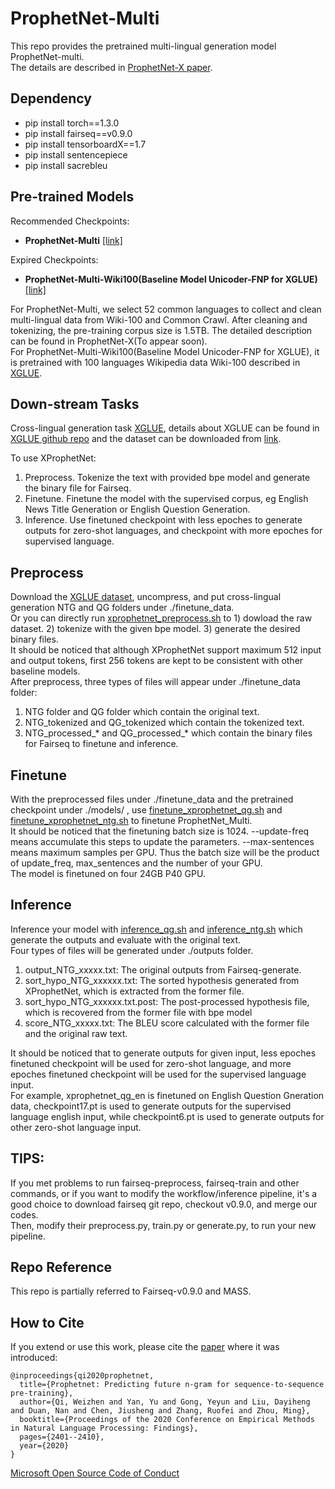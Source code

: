 # ProphetNet-Multi

This repo provides the pretrained multi-lingual generation model ProphetNet-multi.  
The details are described in [ProphetNet-X paper](https://arxiv.org/abs/2104.08006).

## Dependency

- pip install torch==1.3.0  
- pip install fairseq==v0.9.0  
- pip install tensorboardX==1.7  
- pip install sentencepiece  
- pip install sacrebleu

## Pre-trained Models

Recommended Checkpoints:
- **ProphetNet-Multi** [[link]](https://msraprophetnet.blob.core.windows.net/prophetnet/release_checkpoints/prophetnet_multi.pt)

Expired Checkpoints:
- **ProphetNet-Multi-Wiki100(Baseline Model Unicoder-FNP for XGLUE)** [[link]](https://msraprophetnet.blob.core.windows.net/prophetnet/release_checkpoints/prophetnet_multi_wiki100.pt)

For ProphetNet-Multi, we select 52 common languages to collect and clean multi-lingual data from Wiki-100 and Common Crawl. After cleaning and tokenizing, the pre-training corpus size is 1.5TB. The detailed description can be found in ProphetNet-X(To appear soon).  
For ProphetNet-Multi-Wiki100(Baseline Model Unicoder-FNP for XGLUE), it is pretrained with 100 languages Wikipedia data Wiki-100 described in [XGLUE](https://arxiv.org/abs/2004.01401).


## Down-stream Tasks
Cross-lingual generation task [XGLUE](https://arxiv.org/abs/2004.01401), details about XGLUE can be found in [XGLUE github repo](https://github.com/microsoft/XGLUE) and the dataset can be downloaded from [link](https://microsoft.github.io/XGLUE/).  

To use XProphetNet:  
1) Preprocess. Tokenize the text with provided bpe model and generate the binary file for Fairseq.  
2) Finetune. Finetune the model with the supervised corpus, eg English News Title Generation or English Question Generation.
3) Inference. Use finetuned checkpoint with less epoches to generate outputs for zero-shot languages, and checkpoint with more epoches for supervised language.


## Preprocess
Download the [XGLUE dataset](https://microsoft.github.io/XGLUE/), uncompress, and put cross-lingual generation NTG and QG folders under ./finetune_data.  
Or you can directly run [xprophetnet_preprocess.sh](https://github.com/microsoft/ProphetNet/blob/master/ProphetNet_Multi/xprophetnet_preprocess.sh) to 1) dowload the raw dataset. 2) tokenize with the given bpe model. 3) generate the desired binary files.  
It should be noticed that although XProphetNet support maximum 512 input and output tokens, first 256 tokens are kept to be consistent with other baseline models.  
After preprocess, three types of files will appear under ./finetune_data folder:  
1) NTG folder and QG folder which contain the original text. 
2) NTG_tokenized and QG_tokenized which contain the tokenized text.  
3) NTG_processed_* and QG_processed_* which contain the binary files for Fairseq to finetune and inference.

## Finetune
With the preprocessed files under ./finetune_data and the pretrained checkpoint under ./models/ , use [finetune_xprophetnet_qg.sh](https://github.com/microsoft/ProphetNet/blob/master/ProphetNet_Multi/finetune_xprophetnet_qg.sh) and [finetune_xprophetnet_ntg.sh](https://github.com/microsoft/ProphetNet/blob/master/ProphetNet_Multi/finetune_xprophetnet_ntg.sh) to finetune ProphetNet_Multi.  
It should be noticed that the finetuning batch size is 1024. 
--update-freq means accumulate this steps to update the parameters. 
--max-sentences means maximum samples per GPU. 
Thus the batch size will be the product of update_freq, max_sentences and the number of your GPU.  
The model is finetuned on four 24GB P40 GPU.

## Inference
Inference your model with [inference_qg.sh](https://github.com/microsoft/ProphetNet/blob/master/ProphetNet_Multi/inference_qg.sh) and [inference_ntg.sh](https://github.com/microsoft/ProphetNet/blob/master/ProphetNet_Multi/finetune_xprophetnet_ntg.sh) which generate the outputs and evaluate with the original text.  
Four types of files will be generated under ./outputs folder.  
1) output_NTG_xxxxx.txt: The original outputs from Fairseq-generate.  
2) sort_hypo_NTG_xxxxxx.txt: The sorted hypothesis generated from XProphetNet, which is extracted from the former file.  
3) sort_hypo_NTG_xxxxxx.txt.post: The post-processed hypothesis file, which is recovered from the former file with bpe model
4) score_NTG_xxxxx.txt: The BLEU score  calculated with the former file and the original raw text.

It should be noticed that to generate outputs for given input, less epoches finetuned checkpoint will be used for zero-shot language,
and more epoches finetuned checkpoint will be used for the supervised language input.  
For example, xprophetnet_qg_en is finetuned on English Question Gneration data, 
checkpoint17.pt is used to generate outputs for the supervised language english input, 
while checkpoint6.pt is used to generate outputs for other zero-shot language input.


## TIPS:
If you met problems to run fairseq-preprocess, fairseq-train and other commands, or if you want to modify the workflow/inference pipeline, 
it's a good choice to download fairseq git repo, checkout v0.9.0, and merge our codes.   
Then, modify their preprocess.py, train.py or generate.py, to run your new pipeline. 

## Repo Reference
This repo is partially referred to Fairseq-v0.9.0 and MASS.



## How to Cite
If you extend or use this work, please cite the [paper](https://arxiv.org/pdf/2001.04063) where it was introduced:
```
@inproceedings{qi2020prophetnet,
  title={Prophetnet: Predicting future n-gram for sequence-to-sequence pre-training},
  author={Qi, Weizhen and Yan, Yu and Gong, Yeyun and Liu, Dayiheng and Duan, Nan and Chen, Jiusheng and Zhang, Ruofei and Zhou, Ming},
  booktitle={Proceedings of the 2020 Conference on Empirical Methods in Natural Language Processing: Findings},
  pages={2401--2410},
  year={2020}
}
```
[Microsoft Open Source Code of Conduct](https://opensource.microsoft.com/codeofconduct)

